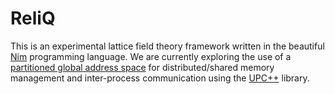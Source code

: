 # ReliQ

This is an experimental lattice field theory framework written in the beautiful [Nim](https://nim-lang.org/) programming language. We are currently exploring the use of a [partitioned global address space](https://en.wikipedia.org/wiki/Partitioned_global_address_space) for distributed/shared memory management and inter-process communication using the [UPC++](https://upcxx.lbl.gov/docs/html/guide.html) library. 
